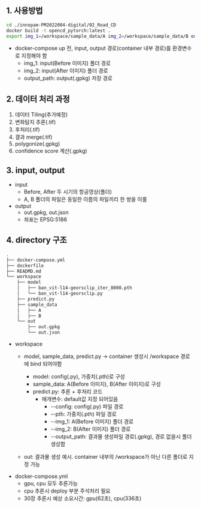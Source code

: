 ## 1. 사용방법
```bash
cd ./innopam-PM2022004-digital/02_Road_CD
docker build -t opencd_pytorch:latest .
export img_1=/workspace/sample_data/A img_2=/workspace/sample_data/B output_path=/workspace/out/out.gpkg && docker-compose up
```
- docker-compose up 전, input, output 경로(container 내부 경로)를 환경변수로 지정해야 함
    - img_1: input(Before 이미지) 폴더 경로
    - img_2: input(After 이미지) 폴더 경로
    - output_path: output(.gpkg) 저장 경로

## 2. 데이터 처리 과정
1. 데이터 Tiling(추가예정)
2. 변화탐지 추론(.tif)
3. 후처리(.tif)
4. 결과 merge(.tif)
5. polygonize(.gpkg)
6. confidence score 계산(.gpkg)

## 3. input, output
- input
    - Before, After 두 시기의 항공영상(폴더)
    - A, B 폴더의 파일은 동일한 이름의 파일끼리 한 쌍을 이룸
- output
    - out.gpkg, out.json
    - 좌표는 EPSG:5186

## 4. directory 구조
```bash
.
├── docker-compose.yml
├── dockerfile
├── READMD.md
└── workspace
    ├── model
    │   ├── ban_vit-l14-georsclip_iter_8000.pth
    │   └── ban_vit-l14-georsclip.py
    ├── predict.py
    ├── sample_data
    │   ├── A
    │   ├── B
    └── out
        ├── out.gpkg
        └── out.json
```
- workspace
    - model, sample_data, predict.py -> container 생성시 /workspace 경로에 bind 되어야함
        - model: config(.py), 가중치(.pth)로 구성
        - sample_data: A(Before 이미지), B(After 이미지)로 구성
        - predict.py: 추론 + 후처리 코드
            - 매개변수: default값 지정 되어있음
                - --config: config(.py) 파일 경로
                - --pth: 가중치(.pth) 파일 경로
                - --img_1: A(Before 이미지) 폴더 경로
                - --img_2: B(After 이미지) 폴더 경로
                - --output_path: 결과물 생성파일 경로(.gpkg), 경로 없을시 폴더 생성함

    - out: 결과물 생성 예시. container 내부의 /workspace가 아닌 다른 폴더로 지정 가능
- docker-compose.yml
    - gpu, cpu 모두 추론가능
    - cpu 추론시 deploy 부분 주석처리 필요
    - 30장 추론시 예상 소요시간: gpu(62초), cpu(336초)
